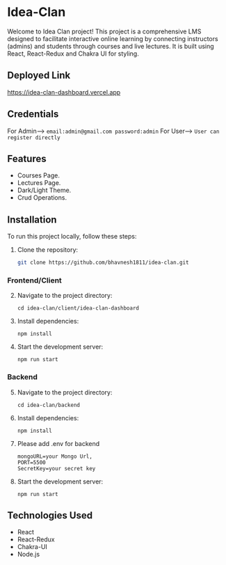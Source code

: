 # Idea-Clan

Welcome to Idea Clan project! This project is a comprehensive LMS designed to facilitate interactive online learning by connecting instructors (admins) and students through courses and live lectures. It is built using React, React-Redux and Chakra UI for styling.

## Deployed Link
https://idea-clan-dashboard.vercel.app

## Credentials

For Admin--> 
    ```
    email:admin@gmail.com
    password:admin
    ```
For User--> 
    ```
    User can register directly
    ```

## Features

- Courses Page.
- Lectures Page.
- Dark/Light Theme.
- Crud Operations.

## Installation

To run this project locally, follow these steps:

1. Clone the repository:

    ```bash
    git clone https://github.com/bhavnesh1811/idea-clan.git
    ```
    
### Frontend/Client

2. Navigate to the project directory:
    ```
    cd idea-clan/client/idea-clan-dashboard
    ```

3. Install dependencies:
    ```
    npm install
    ```

4. Start the development server:
    ```
    npm run start
    ```

### Backend

5. Navigate to the project directory:
    ```
    cd idea-clan/backend
    ```

6. Install dependencies:
    ```
    npm install
    ```
    
7. Please add .env for backend
    ```
    mongoURL=your Mongo Url,
    PORT=5500
    SecretKey=your secret key
    ```
    
8. Start the development server:
    ```
    npm run start
    ```

## Technologies Used

- React
- React-Redux
- Chakra-UI
- Node.js
